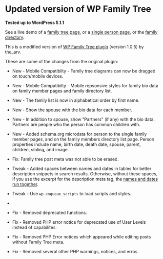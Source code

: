 Updated version of WP Family Tree
==================================

**Tested up to WordPress 5.1.1**

See a live demo of a [family tree page](https://chemacastillo.com/mcclaskey-family/), or a [single person page](https://chemacastillo.com/norman-james-mcclaskey/), or the [family directory](https://chemacastillo.com/family-directory/).

This is a modified version of [WP Family Tree plugin](https://wordpress.org/plugins/wp-family-tree/) (version 1.0.5) by the_arv.

These are some of the changes from the original plugin:

* New - Mobile Compatibilty - Family tree diagrams can now be dragged on touch/mobile devices.

* New - Mobile Compatibilty - Mobile repsonsive styles for family bio data on family member pages and family directory list.

* New - The family list is now in alphabetical order by first name.

* New - Show the spouse with the bio data for each member.

* New - In addition to spouse, show "Partners" (if any) with the bio data. Partners are people who the person has common children with.

* New - Added schema.org microdata for person to the single family member pages, and on the family members directory list page. Person properties include name, birth date, death date, spouse, parent, children, sibling, and image.

* Fix: Family tree post meta was not able to be erased.

* Tweak - Added spaces between names and dates in tables for better description snippets in search results. Otherwise, without these spaces, if you use the excerpt for the description meta tag, the [names and dates run together](https://isabelcastillo.com/add-spaces-wp-family-tree).

* Tweak - Use `wp_enqueue_scripts` to load scripts and styles.
* 
* Fix - Removed deprecated functions.

* Fix - Removed PHP error notice for deprecated use of User Levels instead of capabilites.

* Fix - Removed PHP Error notices which appeared while editing posts without Family Tree meta.

* Fix - Removed several other PHP warnings, notices, and erros.

